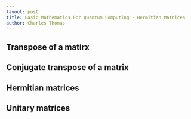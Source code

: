 ```yaml
---
layout: post
title: Basic Mathematics For Quantum Computing - Hermitian Matrices
author: Charles Thomas
---
```


## Transpose of a matirx

## Conjugate transpose of a matrix

## Hermitian matrices

## Unitary matrices